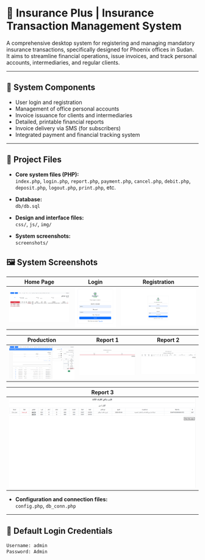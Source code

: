 # 🚗 Insurance Plus | Insurance Transaction Management System

A comprehensive desktop system for registering and managing mandatory insurance transactions, specifically designed for Phoenix offices in Sudan. It aims to streamline financial operations, issue invoices, and track personal accounts, intermediaries, and regular clients.

---

## 🧩 System Components

- User login and registration
- Management of office personal accounts
- Invoice issuance for clients and intermediaries
- Detailed, printable financial reports
- Invoice delivery via SMS (for subscribers)
- Integrated payment and financial tracking system

---

## 📂 Project Files

- **Core system files (PHP):**  
  `index.php`, `login.php`, `report.php`, `payment.php`, `cancel.php`, `debit.php`, `deposit.php`, `logout.php`, `print.php`, etc.

- **Database:**  
  `db/db.sql`

- **Design and interface files:**  
  `css/`, `js/`, `img/`

- **System screenshots:**  
  `screenshots/`

## 🖼️ System Screenshots

| Home Page | Login | Registration |
|-----------|--------|--------------|
| ![Home](screenshot/home.png) | ![Login](screenshot/login.png) | ![Register](screenshot/register.png) |

| Production | Report 1 | Report 2 |
|------------|-----------|-----------|
| ![Production](screenshot/production.png) | ![Report 1](screenshot/report1.png) | ![Report 2](screenshot/report2.png) |

| Report 3 |
|----------|
| ![Report 3](screenshot/report3.png) |

- **Configuration and connection files:**  
  `config.php`, `db_conn.php`

---

## 🔐 Default Login Credentials

```plaintext
Username: admin
Password: Admin
